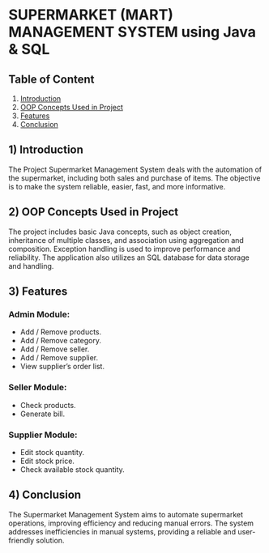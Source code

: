 # SUPERMARKET (MART) MANAGEMENT SYSTEM using Java & SQL

## Table of Content
1. [Introduction](#introduction)
2. [OOP Concepts Used in Project](#oop-concepts-used-in-project)
3. [Features](#features)
4. [Conclusion](#conclusion)

## 1) Introduction
The Project Supermarket Management System deals with the automation of the supermarket, including both sales and purchase of items. The objective is to make the system reliable, easier, fast, and more informative.

## 2) OOP Concepts Used in Project
The project includes basic Java concepts, such as object creation, inheritance of multiple classes, and association using aggregation and composition. Exception handling is used to improve performance and reliability. The application also utilizes an SQL database for data storage and handling.

## 3) Features
### Admin Module:
- Add / Remove products.
- Add / Remove category.
- Add / Remove seller.
- Add / Remove supplier.
- View supplier’s order list.

### Seller Module:
- Check products.
- Generate bill.

### Supplier Module:
- Edit stock quantity.
- Edit stock price.
- Check available stock quantity.


## 4) Conclusion
The Supermarket Management System aims to automate supermarket operations, improving efficiency and reducing manual errors. The system addresses inefficiencies in manual systems, providing a reliable and user-friendly solution.

